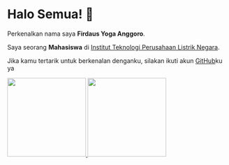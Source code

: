 # Halo Semua! 👋

Perkenalkan nama saya **Firdaus Yoga Anggoro**.

Saya seorang **Mahasiswa** di [Institut Teknologi Perusahaan Listrik Negara](https://itpln.ac.id/).

Jika kamu tertarik untuk berkenalan denganku, silakan ikuti akun [GitHub](https://github.com/yogaanggoroo)ku ya

<p align="left">
<a href="https://github.com/gilangadhan">
  <img height="180em" src="https://github-readme-stats-eight-theta.vercel.app/api?username=gilangadhan&show_icons=true&theme=algolia&include_all_commits=true&count_private=true"/>
  <img height="180em" src="https://github-readme-stats-eight-theta.vercel.app/api/top-langs/?username=gilangadhan&layout=compact&langs_count=8&theme=algolia"/>
</a>
</p>
